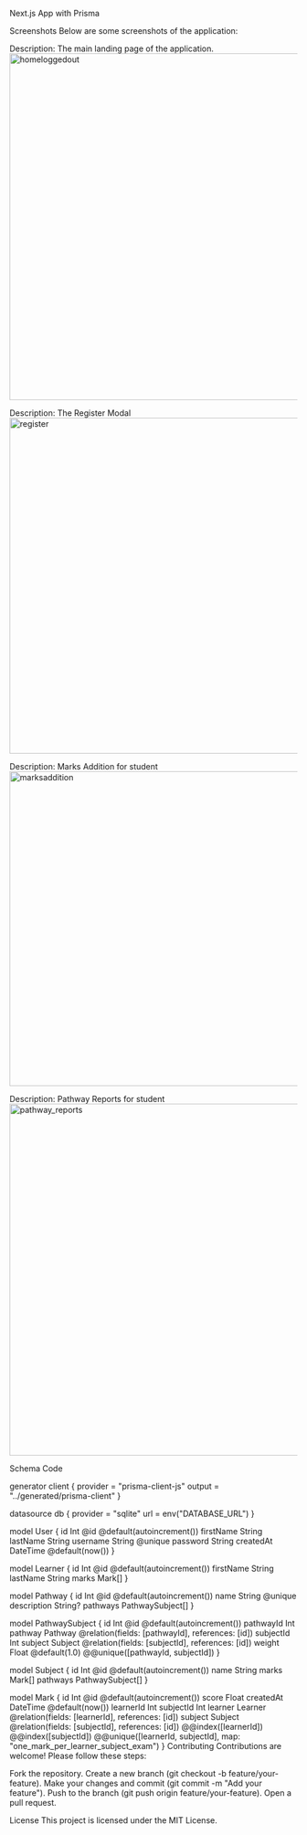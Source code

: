 Next.js App with Prisma

Screenshots
Below are some screenshots of the application:

Description: The main landing page of the application.
<img width="1344" height="607" alt="homeloggedout" src="https://github.com/user-attachments/assets/767a96b5-8e82-40f7-b413-6c1021e2e87a" />

Description: The Register Modal
<img width="1257" height="588" alt="register" src="https://github.com/user-attachments/assets/fb7bae1a-ce16-4377-8e4e-c563bcaf5230" />

Description: Marks Addition for student
<img width="1355" height="551" alt="marksaddition" src="https://github.com/user-attachments/assets/24da9b8e-816d-451e-a66e-806cc821a073" />

Description: Pathway Reports for student
<img width="1370" height="616" alt="pathway_reports" src="https://github.com/user-attachments/assets/8febdd6f-23e1-4613-8045-7fd3afdc0eca" />

Schema Code

generator client {
  provider = "prisma-client-js"
  output = "../generated/prisma-client"
}

datasource db {
  provider = "sqlite"
  url = env("DATABASE_URL")
}

model User {
  id Int @id @default(autoincrement())
  firstName String
  lastName String
  username String @unique
  password String
  createdAt DateTime @default(now())
}

model Learner {
  id Int @id @default(autoincrement())
  firstName String
  lastName String
  marks Mark[]
}

model Pathway {
  id Int @id @default(autoincrement())
  name String @unique
  description String?
  pathways PathwaySubject[]
}

model PathwaySubject {
  id Int @id @default(autoincrement())
  pathwayId Int
  pathway Pathway @relation(fields: [pathwayId], references: [id])
  subjectId Int
  subject Subject @relation(fields: [subjectId], references: [id])
  weight Float @default(1.0)
  @@unique([pathwayId, subjectId])
}

model Subject {
  id Int @id @default(autoincrement())
  name String
  marks Mark[]
  pathways PathwaySubject[]
}

model Mark {
  id Int @id @default(autoincrement())
  score Float
  createdAt DateTime @default(now())
  learnerId Int
  subjectId Int
  learner Learner @relation(fields: [learnerId], references: [id])
  subject Subject @relation(fields: [subjectId], references: [id])
  @@index([learnerId])
  @@index([subjectId])
  @@unique([learnerId, subjectId], map: "one_mark_per_learner_subject_exam")
}
Contributing
Contributions are welcome! Please follow these steps:

Fork the repository.
Create a new branch (git checkout -b feature/your-feature).
Make your changes and commit (git commit -m "Add your feature").
Push to the branch (git push origin feature/your-feature).
Open a pull request.

License
This project is licensed under the MIT License.
